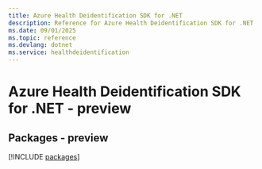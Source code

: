 ```yaml
---
title: Azure Health Deidentification SDK for .NET
description: Reference for Azure Health Deidentification SDK for .NET
ms.date: 09/01/2025
ms.topic: reference
ms.devlang: dotnet
ms.service: healthdeidentification
---
```

# Azure Health Deidentification SDK for .NET - preview
## Packages - preview
[!INCLUDE [packages](health-deidentification-index.md)]